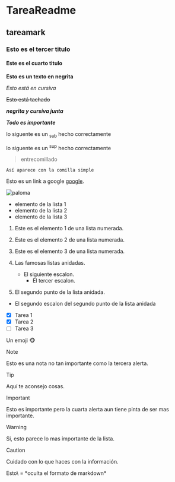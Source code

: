 # TareaReadme

## tareamark

### Esto es el tercer titulo

#### Este es el cuarto titulo

**Esto es un texto en negrita** 

*Esto está en cursiva*

~~Esto está tachado~~

_**negrita y cursiva junta**_

***Todo es importante***

lo siguente es un <sub>sub</sub> hecho correctamente

lo siguente es un <sup>sup</sup> hecho correctamente

> entrecomillado
>
> 
` Así aparece con la comilla simple `

Esto es un link a google [google](https://www.google.com/).

![paloma](https://www.agroanimal.es/blog/wp-content/uploads/2021/04/pareja-palomas-3.jpg)

- elemento de la lista 1
- elemento de la lista 2
- elemento de la lista 3

1. Este es el elemento 1 de una lista numerada.
2. Este es el elemento 2 de una lista numerada.
3. Este es el elemento 3 de una lista numerada.

1. Las famosas listas anidadas.
   - El siguiente escalon.
     - El tercer escalon.
    
2. El segundo punto de la lista anidada.
  - El segundo escalon del segundo punto de la lista anidada 

- [x] Tarea 1
- [x] Tarea 2
- [ ] Tarea 3

 Un emoji :monkey_face:

> [!NOTE]
> Esto es una nota  no tan importante como la tercera alerta.

> [!TIP]
> Aquí te aconsejo cosas.

> [!IMPORTANT]
> Esto es importante pero la cuarta alerta aun tiene pinta de ser mas importante.

> [!WARNING]
> Si, esto parece lo mas importante de la lista.

> [!CAUTION]
> Cuidado con lo que haces con la información.


<!-- No me ves porque estoy oculto-->

Esto\ = \*oculta el formato de markdown*

 
 


   
